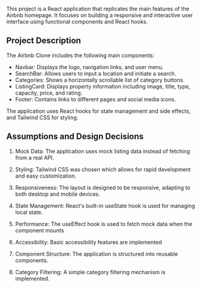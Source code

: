 This project is a React application that replicates the main features of the Airbnb homepage. It focuses on building a responsive and interactive user interface using functional components and React hooks.

## Project Description

The Airbnb Clone includes the following main components:

- Navbar: Displays the logo, navigation links, and user menu.
- SearchBar: Allows users to input a location and initiate a search.
- Categories: Shows a horizontally scrollable list of category buttons.
- ListingCard: Displays property information including image, title, type, capacity, price, and rating.
- Footer: Contains links to different pages and social media icons.

The application uses React hooks for state management and side effects, and Tailwind CSS for styling.


## Assumptions and Design Decisions

1. Mock Data: The application uses mock listing data instead of fetching from a real API.

2. Styling: Tailwind CSS was chosen which allows for rapid development and easy customization.

3. Responsiveness: The layout is designed to be responsive, adapting to both desktop and mobile devices.

4. State Management: React's built-in useState hook is used for managing local state.

5. Performance: The useEffect hook is used to fetch mock data when the component mounts

6. Accessibility: Basic accessibility features are implemented

7. Component Structure: The application is structured into reusable components.

8. Category Filtering: A simple category filtering mechanism is implemented.